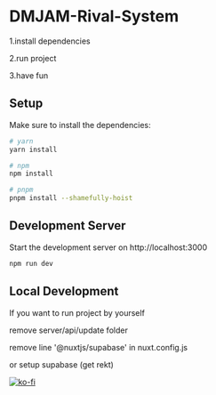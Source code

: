 # DMJAM-Rival-System

1.install dependencies

2.run project

3.have fun

## Setup

Make sure to install the dependencies:

```bash
# yarn
yarn install

# npm
npm install

# pnpm
pnpm install --shamefully-hoist
```

## Development Server

Start the development server on http://localhost:3000

```bash
npm run dev
```

## Local Development

If you want to run project by yourself

remove server/api/update folder

remove line '@nuxtjs/supabase' in nuxt.config.js

or setup supabase (get rekt)

[![ko-fi](https://ko-fi.com/img/githubbutton_sm.svg)](https://ko-fi.com/kenzync)
